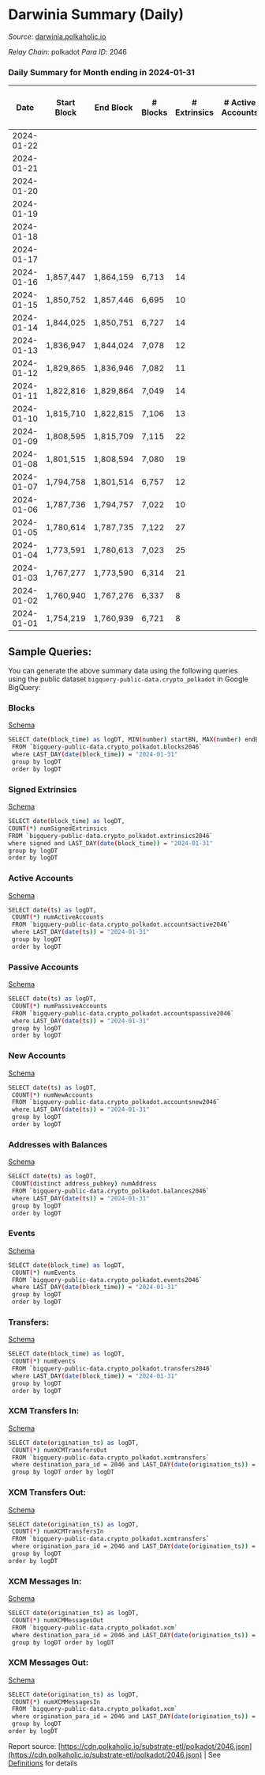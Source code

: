 # Darwinia Summary (Daily)

_Source_: [darwinia.polkaholic.io](https://darwinia.polkaholic.io)

*Relay Chain*: polkadot
*Para ID*: 2046



### Daily Summary for Month ending in 2024-01-31


| Date    | Start Block | End Block | # Blocks | # Extrinsics | # Active Accounts | # Passive Accounts | # New Accounts | # Addresses | # Events  | # Transfers ($USD) | # XCM Transfers In ($USD) | # XCM Transfers Out ($USD) | # XCM In | # XCM Out | Issues |
|---------|-------------|-----------|----------|--------------|-------------------|--------------------|----------------|-------------|-----------|--------------------|---------------------------|----------------------------|----------|-----------|--------|
| 2024-01-22 |  |  |  |  |  |  |  |  |  |   |   |   |  |  |  |
| 2024-01-21 |  |  |  |  |  |  |  |  |  |   |   |   |  |  |  |
| 2024-01-20 |  |  |  |  |  |  |  | 1,035 |  |   |   |   |  |  |  |
| 2024-01-19 |  |  |  |  |  |  |  | 1,035 |  |   |   |   |  |  |  |
| 2024-01-18 |  |  |  |  |  |  |  | 1,035 |  |   |   |   |  |  |  |
| 2024-01-17 |  |  |  |  |  |  |  | 1,035 |  |   |   |   |  |  |  |
| 2024-01-16 | 1,857,447 | 1,864,159 | 6,713 | 14 |  |  |  | 1,034 | 17,104 | 55  |   |   |  |  |  |
| 2024-01-15 | 1,850,752 | 1,857,446 | 6,695 | 10 |  |  |  | 1,031 | 16,011 | 14  |   |   |  |  |  |
| 2024-01-14 | 1,844,025 | 1,850,751 | 6,727 | 14 |  |  |  | 1,030 | 16,829 | 7  |   |   |  |  |  |
| 2024-01-13 | 1,836,947 | 1,844,024 | 7,078 | 12 |  |  |  | 1,030 | 17,730 | 19  |   |   |  |  |  |
| 2024-01-12 | 1,829,865 | 1,836,946 | 7,082 | 11 |  |  |  | 1,027 | 17,665 | 23  |   |   |  |  |  |
| 2024-01-11 | 1,822,816 | 1,829,864 | 7,049 | 14 |  |  |  | 1,024 | 17,866 | 49  |   |   |  |  |  |
| 2024-01-10 | 1,815,710 | 1,822,815 | 7,106 | 13 |  |  |  | 1,021 | 17,707 | 38  |   |   |  |  |  |
| 2024-01-09 | 1,808,595 | 1,815,709 | 7,115 | 22 |  |  |  | 1,019 | 17,744 | 21  |   |   |  |  |  |
| 2024-01-08 | 1,801,515 | 1,808,594 | 7,080 | 19 |  |  |  | 1,017 | 17,630 | 37  |   |   |  |  |  |
| 2024-01-07 | 1,794,758 | 1,801,514 | 6,757 | 12 |  |  |  | 1,014 | 16,176 | 50  |   |   |  |  |  |
| 2024-01-06 | 1,787,736 | 1,794,757 | 7,022 | 10 |  |  |  | 1,011 | 17,300 | 14  |   |   |  |  |  |
| 2024-01-05 | 1,780,614 | 1,787,735 | 7,122 | 27 |  |  |  | 1,009 | 17,787 | 52  |   |   |  |  |  |
| 2024-01-04 | 1,773,591 | 1,780,613 | 7,023 | 25 |  |  |  | 1,004 | 17,435 | 22  |   |   |  |  |  |
| 2024-01-03 | 1,767,277 | 1,773,590 | 6,314 | 21 |  |  |  | 1,002 | 15,820 | 32  |   |   |  |  |  |
| 2024-01-02 | 1,760,940 | 1,767,276 | 6,337 | 8 |  |  |  | 999 | 15,069 | 9  |   |   |  |  |  |
| 2024-01-01 | 1,754,219 | 1,760,939 | 6,721 | 8 |  |  |  | 996 | 16,762 | 57  |   |   |  |  |  |

## Sample Queries:
You can generate the above summary data using the following queries using the public dataset `bigquery-public-data.crypto_polkadot` in Google BigQuery:


### Blocks 

[Schema](https://github.com/colorfulnotion/substrate-etl/blob/main/schema/blocks.json)

```bash
SELECT date(block_time) as logDT, MIN(number) startBN, MAX(number) endBN, COUNT(*) numBlocks 
 FROM `bigquery-public-data.crypto_polkadot.blocks2046`  
 where LAST_DAY(date(block_time)) = "2024-01-31" 
 group by logDT 
 order by logDT
```

### Signed Extrinsics 

[Schema](https://github.com/colorfulnotion/substrate-etl/blob/main/schema/extrinsics.json)

```bash
SELECT date(block_time) as logDT, 
COUNT(*) numSignedExtrinsics 
FROM `bigquery-public-data.crypto_polkadot.extrinsics2046`  
where signed and LAST_DAY(date(block_time)) = "2024-01-31" 
group by logDT 
order by logDT
```

### Active Accounts 

[Schema](https://github.com/colorfulnotion/substrate-etl/blob/main/schema/accountsactive.json)

```bash
SELECT date(ts) as logDT, 
 COUNT(*) numActiveAccounts 
 FROM `bigquery-public-data.crypto_polkadot.accountsactive2046` 
 where LAST_DAY(date(ts)) = "2024-01-31" 
 group by logDT 
 order by logDT
```

### Passive Accounts 

[Schema](https://github.com/colorfulnotion/substrate-etl/blob/main/schema/accountspassive.json)

```bash
SELECT date(ts) as logDT, 
 COUNT(*) numPassiveAccounts 
 FROM `bigquery-public-data.crypto_polkadot.accountspassive2046` 
 where LAST_DAY(date(ts)) = "2024-01-31" 
 group by logDT 
 order by logDT
```

### New Accounts 

[Schema](https://github.com/colorfulnotion/substrate-etl/blob/main/schema/accountsnew.json)

```bash
SELECT date(ts) as logDT, 
 COUNT(*) numNewAccounts 
 FROM `bigquery-public-data.crypto_polkadot.accountsnew2046` 
 where LAST_DAY(date(ts)) = "2024-01-31" 
 group by logDT
 order by logDT
```

### Addresses with Balances 

[Schema](https://github.com/colorfulnotion/substrate-etl/blob/main/schema/balances.json)

```bash
SELECT date(ts) as logDT,
 COUNT(distinct address_pubkey) numAddress 
 FROM `bigquery-public-data.crypto_polkadot.balances2046` 
 where LAST_DAY(date(ts)) = "2024-01-31" 
 group by logDT 
 order by logDT
```

### Events 

[Schema](https://github.com/colorfulnotion/substrate-etl/blob/main/schema/events.json)

```bash
SELECT date(block_time) as logDT, 
 COUNT(*) numEvents 
 FROM `bigquery-public-data.crypto_polkadot.events2046` 
 where LAST_DAY(date(block_time)) = "2024-01-31" 
 group by logDT 
 order by logDT
```

### Transfers:

[Schema](https://github.com/colorfulnotion/substrate-etl/blob/main/schema/transfers.json)

```bash
SELECT date(block_time) as logDT, 
 COUNT(*) numEvents 
 FROM `bigquery-public-data.crypto_polkadot.transfers2046` 
 where LAST_DAY(date(block_time)) = "2024-01-31" 
 group by logDT 
 order by logDT
```

### XCM Transfers In: 

[Schema](https://github.com/colorfulnotion/substrate-etl/blob/main/schema/xcmtransfers.json)

```bash
SELECT date(origination_ts) as logDT, 
 COUNT(*) numXCMTransfersOut 
 FROM `bigquery-public-data.crypto_polkadot.xcmtransfers` 
 where destination_para_id = 2046 and LAST_DAY(date(origination_ts)) = "2024-01-31" 
 group by logDT order by logDT
```

### XCM Transfers Out: 

[Schema](https://github.com/colorfulnotion/substrate-etl/blob/main/schema/xcmtransfers.json)

```bash
SELECT date(origination_ts) as logDT, 
 COUNT(*) numXCMTransfersIn 
 FROM `bigquery-public-data.crypto_polkadot.xcmtransfers` 
 where origination_para_id = 2046 and LAST_DAY(date(origination_ts)) = "2024-01-31" 
 group by logDT 
order by logDT
```

### XCM Messages In: 

[Schema](https://github.com/colorfulnotion/substrate-etl/blob/main/schema/xcm.json)

```bash
SELECT date(origination_ts) as logDT, 
 COUNT(*) numXCMMessagesOut 
 FROM `bigquery-public-data.crypto_polkadot.xcm` 
 where destination_para_id = 2046 and LAST_DAY(date(origination_ts)) = "2024-01-31" 
 group by logDT order by logDT
```

### XCM Messages Out: 

[Schema](https://github.com/colorfulnotion/substrate-etl/blob/main/schema/xcm.json)

```bash
SELECT date(origination_ts) as logDT, 
 COUNT(*) numXCMMessagesIn 
 FROM `bigquery-public-data.crypto_polkadot.xcm` 
 where origination_para_id = 2046 and LAST_DAY(date(origination_ts)) = "2024-01-31" 
 group by logDT 
order by logDT
```


Report source: [https://cdn.polkaholic.io/substrate-etl/polkadot/2046.json](https://cdn.polkaholic.io/substrate-etl/polkadot/2046.json) | See [Definitions](/DEFINITIONS.md) for details
